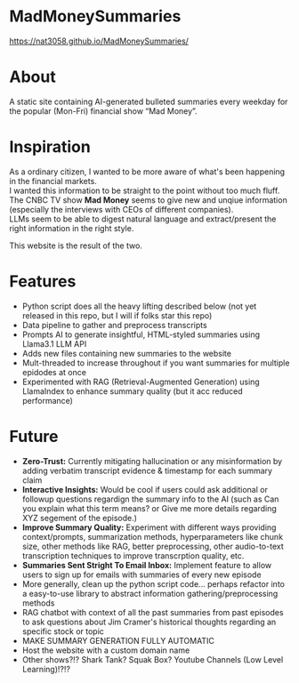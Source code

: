# MadMoneySummaries
https://nat3058.github.io/MadMoneySummaries/

# About
A static site containing AI-generated bulleted summaries every weekday for the popular (Mon-Fri) financial show “Mad Money”. 

# Inspiration
As a ordinary citizen, I wanted to be more aware of what's been happening in the financial markets. <br> 
I wanted this information to be straight to the point without too much fluff. <br> 
The CNBC TV show **Mad Money** seems to give new and unqiue information (especially the interviews with CEOs of different companies). <br> 
LLMs seem to be able to digest natural language and extract/present the right information in the right style. <br> 

This website is the result of the two. 

# Features
* Python script does all the heavy lifting described below (not yet released in this repo, but I will if folks star this repo)  
* Data pipeline to gather and preprocess transcripts 
* Prompts AI to generate insightful, HTML-styled summaries using Llama3.1 LLM API 
* Adds new files containing new summaries to the website
* Mult-threaded to increase throughout if you want summaries for multiple epidodes at once
* Experimented with RAG (Retrieval-Augmented Generation) using LlamaIndex to enhance summary quality (but it acc reduced performance)

# Future
* **Zero-Trust:** Currently mitigating hallucination or any misinformation by adding verbatim transcript evidence & timestamp for each summary claim
* **Interactive Insights:** Would be cool if users could ask additional or followup questions regardign the summary info to the AI (such as Can you explain what this term means? or Give me more details regarding XYZ segement of the episode.)
* **Improve Summary Quality:** Experiment with different ways providing context/prompts, summarization methods, hyperparameters like chunk size, other methods like RAG, better preprocessing, other audio-to-text transcription techniques to improve transcrption quality, etc.
* **Summaries Sent Stright To Email Inbox:** Implement feature to allow users to sign up for emails with summaries of every new episode 
* More generally, clean up the python script code... perhaps refactor into a easy-to-use library to abstract information gathering/preprocessing methods
* RAG chatbot with context of all the past summaries from past episodes to ask questions about Jim Cramer's historical thoughts regarding an specific stock or topic
* MAKE SUMMARY GENERATION FULLY AUTOMATIC
* Host the website with a custom domain name
* Other shows?!? Shark Tank? Squak Box? Youtube Channels (Low Level Learning)!?!?
